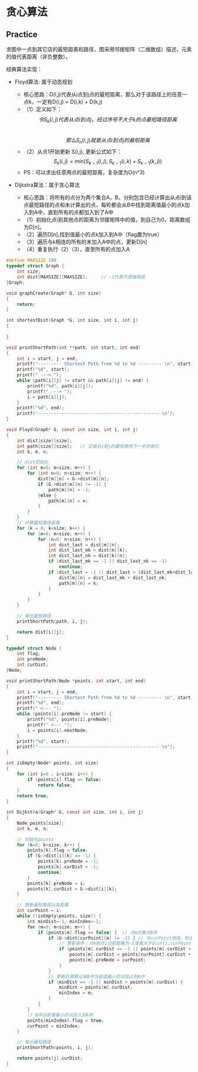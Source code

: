 # 贪心算法


## Practice
求图中一点到其它店的最短距离和路径，图采用邻接矩阵（二维数组）描述，元素的值代表距离（非负整数）。

经典算法实现：

- Floyd算法: 属于动态规划
  - 核心思路：D(i,j)代表从i点到j点的最短距离，那么对于该路径上的任意一点k，一定有D(i,j) = D(i,k) + D(k,j)
  - （1）定义如下：
    $$ 
        令S_k(i,j) 代表从点i到点j，经过序号不大于k的点最短路径距离
    $$  
    $$ 
        那么S_n(i,j)就是从点i到点j的最短距离
    $$ 
  - （2）从点1开始更新 S(i,j), 更新公式如下：
    $$ 
        S_k(i,j) = min ({S_{k-1}(i,j), S_{k-1}(i,k) + S_{k-1}(k,j)})
    $$ 
  - PS：可以求出任意两点的最短距离，复杂度为O(n^3)
  
- Dijkstra算法：属于贪心算法
    - 核心思路：将所有的点分为两个集合A，B，分别包含已经计算出从点i到该点最短路径的点和未计算出的点，每轮都会从B中找到距离值最小的点k加入到A中，直到所有的点都加入到了A中
    - （1）初始化点i到其他点的距离为邻接矩阵中的值，到自己为0，距离数组为D[n]。
    - （2）遍历D[n],找到值最小的点k加入到A中（flag置为true）
    - （3）遍历与k相连的所有的未加入A中的点，更新D[n]
    - （4）重复执行（2）（3），直至所有的点加入A
  
``` C 图结构
#define MAXSIZE 100
typedef struct Graph {
    int size;
    int dist[MAXSIZE][MAXSIZE];     // -1代表不直接相连
}Graph;

void graphCreate(Graph* G, int size)
{
    return;
}

int shortestDist(Graph *G, int size, int i, int j)
{
    
}

```


``` C Floyd算法
void printShortPath(int **path, int start, int end) 
{
    int i = start, j = end;
    printf("--------- Shortest Path from %d to %d --------- \n", start, end);
    printf("%d", start);
    printf(" ---> ");
    while (path[i][j] != start && path[i][j] != end) {
        printf("%d", path[i][j]);
        printf(" ---> ");
        i = path[i][j];
    }
    printf("%d", end);
    printf("---------------------------------------------- \n");
}

void Floyd(Graph* G, const int size, int i, int j)
{
    int dist[size][size];
    int path[size][size];   // 记录从i到j的最短路径下一步的索引
    int k, m, n;

    // dist初始化
    for (int m=0; m<size; m++) {
        for (int n=0; n<size; n++) {
            dist[m][n] = G->dist[m][n];
            if (G->dist[m][n] != -1) {
                path[m][n] = -1;
            }else {
                path[m][n] = n;
            }
        }
    }
    // 计算最短路径距离
    for (k = 0; k<size; k++) {
        for (m=0; m<size; m++) {
            for (n=0; n<size; n++) {
                int dist_last = dist[m][n];
                int dist_last_mk = dist[m][k];
                int dist_last_nk = dist[k][n];
                if (dist_last_mk == -1 || dist_last_nk == -1) 
                    continue;
                if (dist_last = -1 || dist_last > (dist_last_mk+dist_last_nk)) {
                    dist[m][n] = dist_last_mk + dist_last_nk;
                    path[m][n] = k;
                }
            }
        }
    }

    // 输出最短路径
    printShortPath(path, i, j);

    return dist[i][j];
}

```

``` C Dijkstra算法
typedef struct Node {
    int flag;
    int preNode;
    int curDist;
}Node;

void printShortPath(Node *points, int start, int end) 
{
    int i = start, j = end;
    printf("--------- Shortest Path from %d to %d --------- \n", start, end);
    printf("%d", end);
    printf(" <--- ");
    while (points[i].preNode != start) {
        printf("%d", points[i].preNode);
        printf(" <--- ");
        i = points[i].nextNode;
    }
    printf("%d", start);
    printf("---------------------------------------------- \n");
}

int isEmpty(Node* points, int size)
{
    for (int i=0 ; i<size; i++) {
        if (points[i].flag == false)
            return false;
    }
    return true;
}

int Dijkstra(Graph* G, const int size, int i, int j)
{
    Node points[size];
    int k, m, n;

    // 初始化points
    for (k=0; k<size; k++) {
        points[k].flag = false;
        if (G->dist[i][k] == -1) {
            points[k].preNode = -1;
            points[k].curDist = -1;
            continue;
        }
        points[k].preNode = i;
        points[k].curDist = G->dist[i][k];
    }

    // 更新最短路径以及距离
    int curPoint = i;
    while (!isEmpty(points, size)) {
        int minDist=-1, minIndex=-1;
        for (m=0; m<size; m++) {
            if (points[m].flag == false) {  // 点m在集合B中
                if (G->dist[curPoint][m] != -1) { // 与curPoint相连，检查是否需要更新
                    // 更新条件：点m到点i当前距离为-1或者大于dist(i,curPoint)+dist(curPoint,m)
                    if (points[m].curDist == -1 || points[m].curDist > (points[curPoint].curDist + G->dist[curPoint][m])) { 
                        points[m].curDist = points[curPoint].curDist + G->dist[curPoint][m];
                        points[m].preNode = curPoint;
                    }
                }
                // 更新后需要记录B中当前值最小的点加入到A中
                if (minDist == -1 || minDist > points[m].curDist) {
                    minDist = points[m].curDist;
                    minIndex = m;
                }     
            }   
        }
        // B中当前值最小的点加入到A中
        points[minIndex].flag = true;
        curPoint = minIndex;
    }

    // 输出最短路径
    printShortPath(points, i, j);

    return points[j].curDist;
}
```